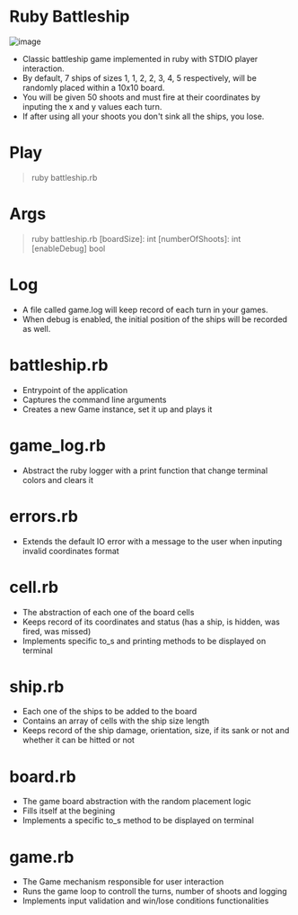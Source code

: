 # Ruby Battleship 

![image](https://github.com/Thrashattack/ruby-battleships/assets/23486776/e59f012d-f675-4b72-b25f-899b8aef72db)

- Classic battleship game implemented in ruby with STDIO player interaction.
- By default, 7 ships of sizes 1, 1, 2, 2, 3, 4, 5 respectively, will be randomly placed within a 10x10 board.
- You will be given 50 shoots and must fire at their coordinates by inputing the x and y values each turn.
- If after using all your shoots you don't sink all the ships, you lose.

# Play 

> ruby battleship.rb

# Args 

> ruby battleship.rb [boardSize]: int [numberOfShoots]: int [enableDebug] bool

# Log 

- A file called game.log will keep record of each turn in your games.
- When debug is enabled, the initial position of the ships will be recorded as well.

# battleship.rb

- Entrypoint of the application
- Captures the command line arguments
- Creates a new Game instance, set it up and plays it

# game_log.rb

- Abstract the ruby logger with a print function that change terminal colors and clears it

# errors.rb 

- Extends the default IO error with a message to the user when inputing invalid coordinates format

# cell.rb 

- The abstraction of each one of the board cells
- Keeps record of its coordinates and status (has a ship, is hidden, was fired, was missed)
- Implements specific to_s and printing methods to be displayed on terminal

# ship.rb

- Each one of the ships to be added to the board
- Contains an array of cells with the ship size length
- Keeps record of the ship damage, orientation, size, if its sank or not and whether it can be hitted or not

# board.rb

- The game board abstraction with the random placement logic
- Fills itself at the begining 
- Implements a specific to_s method to be displayed on terminal

# game.rb

- The Game mechanism responsible for user interaction
- Runs the game loop to controll the turns, number of shoots and logging
- Implements input validation and win/lose conditions functionalities

